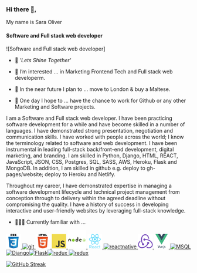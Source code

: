 ### Hi there 👋, 
My name is Sara Oliver
#### Software and Full stack web developer
![Software and Full stack web developer]

- 🌟 *'Lets Shine Together'* 



- 👀 I’m interested ... in Marketing Frontend Tech and Full stack web developerm.
- 🎯 In the near future I plan to ... move to London & buy a Maltese.
- 🤞 One day I hope to ... have the chance to work for Github or any other Marketing and Software projects.
</p>
I am a Software and Full stack web developer. I have been practicing software development for a while and have become skilled in a number of languages. I have demonstrated strong presentation, negotiation and communication skills. I have worked with people across the world; I know the terminology related to software and web development. I have been instrumental in leading full-stack back/front-end development, digital marketing, and branding. I am skilled in Python, Django, HTML, REACT, JavaScript, JSON, CSS, Postgres, SQL, SASS, AWS, Heroku, Flask and MongoDB. In addition, I am skilled in github e.g. deploy to gh-pages/website; deploy to Heroku and Netlify.

Throughout my career, I have demonstrated expertise in managing a software development lifecycle and technical project management from conception through to delivery within the agreed deadline without compromising the quality. I have a history of success in developing interactive and user-friendly websites by leveraging full-stack knowledge.


- 👩🏼‍💻 Currently familiar with ...
<p align="left"> <a href="https://www.w3schools.com/css/" target="_blank" rel="noreferrer"> <img src="https://raw.githubusercontent.com/devicons/devicon/master/icons/css3/css3-original-wordmark.svg" alt="css3" width="40" height="40"/> </a> <a href="https://git-scm.com/" target="_blank" rel="noreferrer"> <img src="https://www.vectorlogo.zone/logos/git-scm/git-scm-icon.svg" alt="git" width="40" height="40"/> </a> <a href="https://www.w3.org/html/" target="_blank" rel="noreferrer"> <img src="https://raw.githubusercontent.com/devicons/devicon/master/icons/html5/html5-original-wordmark.svg" alt="html5" width="40" height="40"/> </a> <a href="https://developer.mozilla.org/en-US/docs/Web/JavaScript" target="_blank" rel="noreferrer"> <img src="https://raw.githubusercontent.com/devicons/devicon/master/icons/javascript/javascript-original.svg" alt="javascript" width="40" height="40"/> </a> <a href="https://nodejs.org" target="_blank" rel="noreferrer"> <img src="https://raw.githubusercontent.com/devicons/devicon/master/icons/nodejs/nodejs-original-wordmark.svg" alt="nodejs" width="50" height="50"/> </a> <a href="https://reactjs.org/" target="_blank" rel="noreferrer"> <img src="https://raw.githubusercontent.com/devicons/devicon/master/icons/react/react-original-wordmark.svg" alt="react" width="40" height="40"/> </a> <a href="https://reactnative.dev/" target="_blank" rel="noreferrer"> <img src="https://reactnative.dev/img/header_logo.svg" alt="reactnative" width="40" height="40"/> </a> <a href="https://redux.js.org" target="_blank" rel="noreferrer"> <img src="https://raw.githubusercontent.com/devicons/devicon/master/icons/redux/redux-original.svg" alt="redux" width="40" height="40"/> </a> <a href="https://vuejs.org/" target="_blank" rel="noreferrer"> <img src="https://raw.githubusercontent.com/devicons/devicon/master/icons/vuejs/vuejs-original-wordmark.svg" alt="vuejs" width="40" height="40"/> </a><a href="https://en.wikipedia.org/wiki/MySQL" target="_blank" rel="noreferrer"><img src="https://pngimg.com/uploads/mysql/mysql_PNG23.png" alt="MSQL" width="40" height="40"/> </a><a href="https://en.wikipedia.org/wiki/Django_(web_framework)" target="_blank" rel><img
src="https://static.djangoproject.com/img/logos/django-logo-negative.png" alt="Django" width="40" height="40" /></a><a href="https://en.wikipedia.org/wiki/Python_(programming_language)" target="_blank"><img src="https://upload.wikimedia.org/wikipedia/commons/thumb/f/f8/Python_logo_and_wordmark.svg/1920px-Python_logo_and_wordmark.svg.png" alt="Flask" width="45" height="50"/><a href="https://en.wikipedia.org/wiki/Flask_(web_framework)"><img 
src="https://encrypted-tbn0.gstatic.com/images?q=tbn:ANd9GcRIXwhfWKpnsbG9kGC1zdNV4gVCYxjGttZR2Kd5QlNkHa2pQ0BW" alt="redux" width="40" height="40"/>
<a href="https://en.wikipedia.org/wiki/Heroku" target="_blank"><img src= "https://encrypted-tbn0.gstatic.com/images?q=tbn:ANd9GcQn7V0YFpB2Dtqw3RRtBBbyVLiNYzuVSwMhEyiMktF7iODaqrSLanaSI9llnPMvcXRUIWI&usqp=CAU" alt="redux" width="40" height="40"/></a></p>
			               

<!--[![GitHub Streak](https://streak-stats.demolab.com?user=SOliv1&theme=windows-dark&date_format=j%20M%5B%20Y%5D)](https://git.io/streak-stats)  🔥 🔥✨ -->
[![GitHub Streak](https://streak-stats.demolab.com?user=SOliv1&theme=react)](https://git.io/streak-stats)
<!-- ![Sara Oliver](https://github-readme-streak-stats.herokuapp.com/?user=aylinhyusmen&theme=react&hide_border=true) -->

